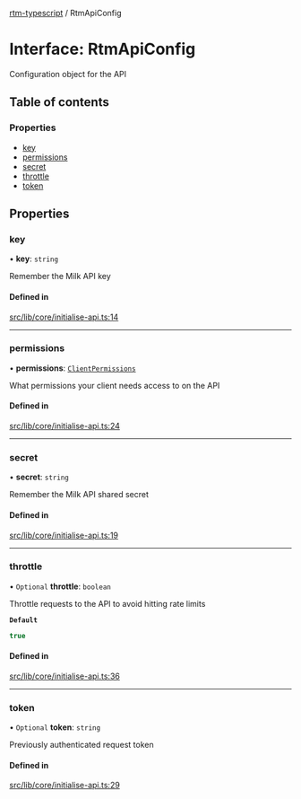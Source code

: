 [rtm-typescript](../README.md) / RtmApiConfig

# Interface: RtmApiConfig

Configuration object for the API

## Table of contents

### Properties

- [key](RtmApiConfig.md#key)
- [permissions](RtmApiConfig.md#permissions)
- [secret](RtmApiConfig.md#secret)
- [throttle](RtmApiConfig.md#throttle)
- [token](RtmApiConfig.md#token)

## Properties

### key

• **key**: `string`

Remember the Milk API key

#### Defined in

[src/lib/core/initialise-api.ts:14](https://github.com/benwainwright/rtm-typescript/blob/bb114b3/src/lib/core/initialise-api.ts#L14)

___

### permissions

• **permissions**: [`ClientPermissions`](../enums/ClientPermissions.md)

What permissions your client needs access to on the API

#### Defined in

[src/lib/core/initialise-api.ts:24](https://github.com/benwainwright/rtm-typescript/blob/bb114b3/src/lib/core/initialise-api.ts#L24)

___

### secret

• **secret**: `string`

Remember the Milk API shared secret

#### Defined in

[src/lib/core/initialise-api.ts:19](https://github.com/benwainwright/rtm-typescript/blob/bb114b3/src/lib/core/initialise-api.ts#L19)

___

### throttle

• `Optional` **throttle**: `boolean`

Throttle requests to the API to avoid hitting rate limits

**`Default`**

```ts
true
```

#### Defined in

[src/lib/core/initialise-api.ts:36](https://github.com/benwainwright/rtm-typescript/blob/bb114b3/src/lib/core/initialise-api.ts#L36)

___

### token

• `Optional` **token**: `string`

Previously authenticated request token

#### Defined in

[src/lib/core/initialise-api.ts:29](https://github.com/benwainwright/rtm-typescript/blob/bb114b3/src/lib/core/initialise-api.ts#L29)

